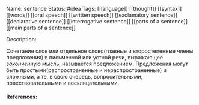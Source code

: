 Name: sentence
Status: #idea
Tags: [[language]] [[thought]] [[syntax]] [[words]] [[oral speech]] [[written speech]] [[exclamatory sentence]] [[declarative sentence]] [[interrogative sentence]] [[parts of a sentence]] [[main parts of a sentence]]

Description:

Сочетание слов или отдельное слово(главные и второстепенные члены предложения) в письменной или устной речи, выражающее *законченную* мысль, называется предложением. Предложения могут быть простыми(распространенные и нераспространенные) и сложными, а те, в свою очередь, вопросительными, повествовательными и восклицательными.

#### References:
